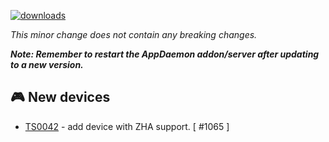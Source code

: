 [![downloads](https://img.shields.io/github/downloads/xaviml/controllerx/VERSION_TAG/total?style=for-the-badge)](http://github.com/xaviml/controllerx/releases/VERSION_TAG)

<!--:warning: This major/minor change contains a breaking change.-->

_This minor change does not contain any breaking changes._

**_Note: Remember to restart the AppDaemon addon/server after updating to a new version._**

<!--
## :pencil2: Features
-->

## :video_game: New devices

- [TS0042](https://BASE_URL/controllerx/controllers/TS0042) - add device with ZHA support. [ #1065 ]

<!--
## :hammer: Fixes
-->

<!--
## :scroll: Docs
-->

<!--
## :clock2: Performance
-->

<!--
## :wrench: Refactor
-->
